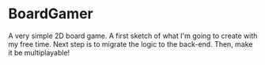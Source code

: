 # BoardGamer
A very simple 2D board game.
A first sketch of what I'm going to create with my free time.
Next step is to migrate the logic to the back-end.
Then, make it be multiplayable!
